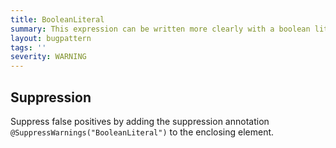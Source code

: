 ```yaml
---
title: BooleanLiteral
summary: This expression can be written more clearly with a boolean literal.
layout: bugpattern
tags: ''
severity: WARNING
---
```


<!--
*** AUTO-GENERATED, DO NOT MODIFY ***
To make changes, edit the @BugPattern annotation or the explanation in docs/bugpattern.
-->



## Suppression
Suppress false positives by adding the suppression annotation `@SuppressWarnings("BooleanLiteral")` to the enclosing element.

